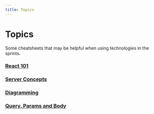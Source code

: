 ```yaml
---
title: Topics
---
```


# Topics

Some cheatsheets that may be helpful when using technologies in the sprints.

### [React 101](/react.md)

### [Server Concepts](/server-concepts.md)

### [Diagramming](/diagramming.md)

### [Query, Params and Body](/query-params-body.md)
